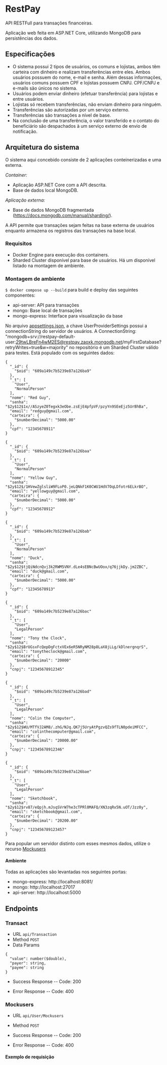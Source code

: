 # RestPay

API RESTFull para transações financeiras.

Aplicação web feita em ASP.NET Core, utilizando MongoDB para persistências dos dados.

## Especificações

- O sistema possui 2 tipos de usuários, os comuns e lojistas, ambos têm carteira com dinheiro e realizam transferências entre eles. Ambos usuários possuem do nome, e-mail e senha. Além dessas informações, usuários comuns possuem CPF e lojistas possuem CNPJ. CPF/CNPJ e e-mails são únicos no sistema.
- Usuários podem enviar dinheiro (efetuar transferência) para lojistas e entre usuários.
- Lojistas só recebem transferências, não enviam dinheiro para ninguém.
- Transferências são autorizadas por um serviço externo.
- Transferências são transações a nível de base.
- Na conclusão de uma transferência, o valor transferido e o contato do beneficiário são despachados à um serviço externo de envio de notificação.

## Arquitetura do sistema

O sistema aqui concebido consiste de 2 aplicações conteinerizadas e uma externa.

*Container:*
- Aplicação ASP.NET Core com a API descrita.
- Base de dados local MongoDB.

*Aplicação externa:*
- Base de dados MongoDB fragmentada (https://docs.mongodb.com/manual/sharding/).

A API permite que transações sejam feitas na base externa de usuários enquanto armazena os registros das transações na base local. 

### Requisitos

- Docker Engine para execução dos containers.
- Sharded Cluster disponível para base de usuários. Há um disponível listado na montagem de ambiente.

### Montagem de ambiente

`$ docker compose up --build` para build e deploy das seguintes componentes:
- api-server: API para transações
- mongo: Base local de transações
- mongo-express: Interface para visualização da base

No arquivo [appsettings.json](https://github.com/danicatalao/RestPay/blob/main/appsettings.json), a chave UserProviderSettings possui a connectionString do servidor de usuários. A ConnectionString: "mongodb+srv://restpay-default-user:29twLBreFn4wM2ES@restpay.zaoxk.mongodb.net/myFirstDatabase?retryWrites=true&w=majority" no repositório é um Sharded Cluster válido para testes. Está populado com os seguintes dados:
```
{
  "_id": {
    "$oid": "609a149c7b5239e87a126ba9"
  },
  "_t": [
    "User",
    "NormalPerson"
  ],
  "nome": "Red Guy",
  "senha": "$2y$12$1x//ASzyeZ0Tegxk3eObe.zsEjE4pfpVF/pzyYn9SEeEjz5UrBhBa",
  "email": "redguy@gmail.com",
  "carteira": {
    "$numberDecimal": "5000.00"
  },
  "cpf": "12345678911"
}
```

```
{
  "_id": {
    "$oid": "609a149c7b5239e87a126baa"
  },
  "_t": [
    "User",
    "NormalPerson"
  ],
  "nome": "Yellow Guy",
  "senha": "$2y$12$/1HVewZglsliW9FLoP0.jeLQNkF1K0CWU1HdV7OqLDfotr6ELkrBO",
  "email": "yellowguy@gmail.com",
  "carteira": {
    "$numberDecimal": "5000.00"
  },
  "cpf": "12345678912"
}
```

```
{
  "_id": {
    "$oid": "609a149c7b5239e87a126bab"
  },
  "_t": [
    "User",
    "NormalPerson"
  ],
  "nome": "Duck",
  "senha": "$2y$12$tjQiNdcnQvj3k2RWM5VNY.dLe4sEBNcBwUOox/q76jjkDy.jm2ZBC",
  "email": "duck@gmail.com",
  "carteira": {
    "$numberDecimal": "5000.00"
  },
  "cpf": "12345678913"
}
```

```
{
  "_id": {
    "$oid": "609a149c7b5239e87a126bac"
  },
  "_t": [
    "User",
    "LegalPerson"
  ],
  "nome": "Tony the Clock",
  "senha": "$2y$12$BrUGsxFcQepDqFctxVEx6eR5NRyNM28p8LaX8jLLg/kDlnergnqrS",
  "email": "tonytheclock@gmail.com",
  "carteira": {
    "$numberDecimal": "20000"
  },
  "cnpj": "12345678912345"
}
```

```
{
  "_id": {
    "$oid": "609a149c7b5239e87a126bad"
  },
  "_t": [
    "User",
    "LegalPerson"
  ],
  "nome": "Colin the Computer",
  "senha": "$2y$12$WU/MTfVJ2AM8/.zhG/NJq.QK7j5UryAtPgzvQZs9fTLN0pdeiMFCC",
  "email": "colinthecomputer@gmail.com",
  "carteira": {
    "$numberDecimal": "20000.00"
  },
  "cnpj": "12345678912346"
}
```

```
{
  "_id": {
    "$oid": "609a149c7b5239e87a126bae"
  },
  "_t": [
    "User",
    "LegalPerson"
  ],
  "nome": "Sketchbook",
  "senha": "$2y$12$rv87/eQpjh.mJsqSVrW7he3cTPRl0MAFQ/XN3zqRx5N.uOT/Jzz0y",
  "email": "sketchbook@gmail.com",
  "carteira": {
    "$numberDecimal": "20200.00"
  },
  "cnpj": "123456789123457"
}
```

Para popular um servidor distinto com esses mesmos dados, utilize o recurso [Mockusers](https://github.com/danicatalao/RestPay/blob/main/README.md#mockusers)

#### Ambiente

Todas as aplicações são levantadas nos seguintes portas:
- mongo-express: http://localhost:8081/
- mongo: http://localhost:27017
- api-server: http://localhost:5000


## Endpoints


### Transact

- URL
`api/Transaction`
- Method
`POST`
- Data Params
```
{
  "value": number($double),
  "payer": string,
  "payee": string
}
```
- Success Response
-- Code: 200

- Error Response
-- Code: 400

### Mockusers

- URL
`api/User/Mockusers`
- Method
`POST`
- Success Response
-- Code: 200

- Error Response
-- Code: 400

#### Exemplo de requisição



